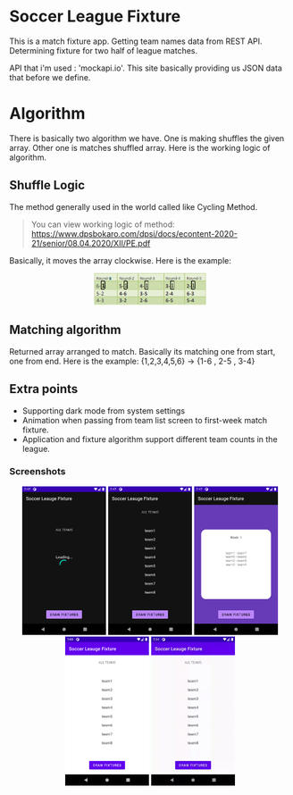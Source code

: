 # Soccer League Fixture

This is a match fixture app. Getting team names data from REST API. Determining fixture for two half of league matches.

API that i'm used : 'mockapi.io'. This site basically providing us JSON data that before we define.

# Algorithm

There is basically two algorithm we have. One is making shuffles the given array.  Other one is matches shuffled array. Here is the working logic of algorithm.

## Shuffle Logic
The method generally used in the world called like Cycling Method.



> You can view working logic of method:
> https://www.dpsbokaro.com/dpsi/docs/econtent-2020-21/senior/08.04.2020/XII/PE.pdf

Basically, it moves the array clockwise. Here is the example:
<p align="center">
  <img src="https://github.com/root-14/SoccerLeaugeFixture/blob/master/screentshots/algorithm.png" width="200" title="img0">
  </p>

## Matching algorithm

Returned array arranged to match. Basically its matching one from start, one from end. Here is the example: 
{1,2,3,4,5,6} -> {1-6 , 2-5 , 3-4}

## Extra points
 - Supporting dark mode from system settings
 - Animation when passing from team list screen to first-week match fixture.
 - Application and fixture algorithm support different team counts in the league.
 
 ###  Screenshots
 
 <p align="center">
  <img src="https://github.com/root-14/SoccerLeaugeFixture/blob/master/screentshots/ss0.png" width="150" title="img0">
  <img src="https://github.com/root-14/SoccerLeaugeFixture/blob/master/screentshots/ss1.png" width="150" title="img0">
  <img src="https://github.com/root-14/SoccerLeaugeFixture/blob/master/screentshots/ss2.png" width="150" title="img0">
  <img src="https://github.com/root-14/SoccerLeaugeFixture/blob/master/screentshots/ss3.png" width="150" title="img0">
  <img src="https://github.com/root-14/SoccerLeaugeFixture/blob/master/screentshots/aim.gif" width="150" title="img0">
  </p>
